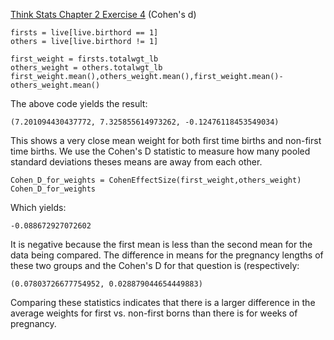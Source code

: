 [Think Stats Chapter 2 Exercise 4](http://greenteapress.com/thinkstats2/html/thinkstats2003.html#toc24) (Cohen's d)

```{python}
firsts = live[live.birthord == 1]
others = live[live.birthord != 1]

first_weight = firsts.totalwgt_lb
others_weight = others.totalwgt_lb
first_weight.mean(),others_weight.mean(),first_weight.mean()-others_weight.mean()

```

The above code yields the result:
```
(7.201094430437772, 7.325855614973262, -0.12476118453549034)
```
This shows a very close mean weight for both first time births and non-first time births. We use the Cohen's D statistic to measure how many pooled standard deviations theses means are away from each other.

```{python}
Cohen_D_for_weights = CohenEffectSize(first_weight,others_weight)
Cohen_D_for_weights
```
Which yields:
```
-0.088672927072602
```

It is negative because the first mean is less than the second mean for the data being compared. The difference in means for the pregnancy lengths of these two groups and the Cohen's D for that question is (respectively:
```
(0.07803726677754952, 0.028879044654449883)
```
Comparing these statistics indicates that there is a larger difference in the average weights for first vs. non-first borns than there is for weeks of pregnancy. 
